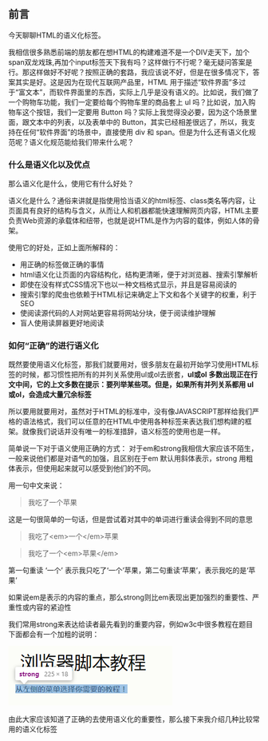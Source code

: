 ## 前言
今天聊聊HTML的语义化标签。

我相信很多熟悉前端的朋友都在想HTML的构建难道不是一个DIV走天下，加个span双龙戏珠,再加个input标签天下我有吗？这样做行不行呢？毫无疑问答案是行。那这样做好不好呢？按照正确的套路，我应该说不好，但是在很多情况下，答案其实是好。这是因为在现代互联网产品里，HTML 用于描述“软件界面”多过于“富文本”，而软件界面里的东西，实际上几乎是没有语义的。比如说，我们做了一个购物车功能，我们一定要给每个购物车里的商品套上 ul 吗？比如说，加入购物车这个按钮，我们一定要用 Button 吗？实际上我觉得没必要，因为这个场景里面，跟文本中的列表，以及表单中的 Button，其实已经相差很远了，所以，我支持在任何“软件界面”的场景中，直接使用 div 和 span。但是为什么还有语义化规范呢？语义化规范能给我们带来什么呢？

### 什么是语义化以及优点
那么语义化是什么，使用它有什么好处？

语义化是什么？通俗来讲就是指使用恰当语义的html标签、class类名等内容，让页面具有良好的结构与含义，从而让人和机器都能快速理解网页内容，HTML主要负责Web资源的承载体和纽带，也就是说HTML是作为内容的载体，例如人体的骨架。

使用它的好处，正如上面所解释的：
*  用正确的标签做正确的事情
*  html语义化让页面的内容结构化，结构更清晰，便于对浏览器、搜索引擎解析
*  即使在没有样式CSS情况下也以一种文档格式显示，并且是容易阅读的
*  搜索引擎的爬虫也依赖于HTML标记来确定上下文和各个关键字的权重，利于SEO
*  使阅读源代码的人对网站更容易将网站分块，便于阅读维护理解
*  盲人使用读屏器更好地阅读

### 如何“正确”的进行语义化
既然要使用语义化标签，那我们就要用对，很多朋友在最初开始学习使用HTML标签的时候，都习惯性把所有的并列关系使用ul或ol去嵌套，**ul或ol 多数出现正在行文中间，它的上文多数在提示：要列举某些项。但是，如果所有并列关系都用 ul或ol，会造成大量冗余标签**

所以要用就要用对，虽然对于HTML的标准中，没有像JAVASCRIPT那样给我们严格的语法格式，我们可以任意的在HTML中使用各种标签来表达我们想构建的框架。就像我们说话并没有唯一的标准措辞，语义标签的使用也是一样。

简单说一下对于语义使用正确的方式：
对于em和strong我相信大家应该不陌生，一般来说他们都是对语气的加强，且区别在于em 默认用斜体表示，strong 用粗体表示，但使用起来就可以感受到他们的不同。

用一句中文来说：
> 我吃了一个苹果

这是一句很简单的一句话，但是尝试着对其中的单词进行重读会得到不同的意思

> 我吃了\<em>一个\</em>苹果

> 我吃了一个\<em>苹果\</em> 

第一句重读 ‘一个’ 表示我只吃了‘一个’苹果，第二句重读‘苹果’，表示我吃的是‘苹果’

如果说em是表示的内容的重点，那么strong则比em表现出更加强烈的重要性、严重性或内容的紧迫性

我们常用strong来表达给读者最先看到的重要内容，例如w3c中很多教程在题目下面都会有一个加粗的说明：

![](../img/html_semantic/1.png)

由此大家应该知道了正确的去使用语义化的重要性，那么接下来我介绍几种比较常用的语义化标签